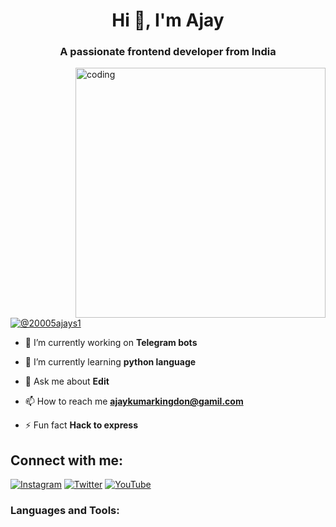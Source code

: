<h1 align="center">Hi 👋, I'm Ajay</h1>
<h3 align="center">A passionate frontend developer from India</h3>
<img align="right" alt="coding" width="400" src="https://user-images.githubusercontent.com/55389276/140866485-8fb1c876-9a8f-4d6a-98dc-08c4981eaf70.gif">
<p align="left"> <a href="https://twitter.com/@20005ajays1" target="blank"><img src="https://img.shields.io/twitter/follow/@20005ajays1?logo=twitter&style=for-the-badge" alt="@20005ajays1" /></a> </p>

- 🔭 I’m currently working on **Telegram bots**

- 🌱 I’m currently learning **python language**

- 💬 Ask me about **Edit**

- 📫 How to reach me **ajaykumarkingdon@gamil.com**

- ⚡ Fun fact **Hack to express**
<h2 align="left">Connect with me:</h2>
<p align="left">

[![Instagram](https://img.shields.io/badge/Instagram-%23E4405F.svg?logo=Instagram&logoColor=white)](https://instagram.com/it_ajay_don_) [![Twitter](https://img.shields.io/badge/Twitter-%231DA1F2.svg?logo=Twitter&logoColor=white)](https://twitter.com/@2005AjayS1) [![YouTube](https://img.shields.io/badge/YouTube-%23FF0000.svg?logo=YouTube&logoColor=white)](https://youtube.com/@Ajaydeveloper) 
<h3 align="left">Languages and Tools:</h3>

  
